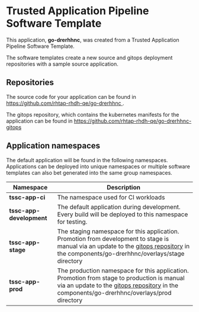 # Trusted Application Pipeline Software Template

This application, **go-drerhhnc**, was created from a Trusted Application Pipeline Software Template.

The software templates create a new source and gitops deployment repositories with a sample source application. 

## Repositories

The source code for your application can be found in [https://github.com/rhtap-rhdh-qe/go-drerhhnc ](https://github.com/rhtap-rhdh-qe/go-drerhhnc ).
 
The gitops repository, which contains the kubernetes manifests for the application can be found in 
[https://github.com/rhtap-rhdh-qe/go-drerhhnc-gitops ](https://github.com/rhtap-rhdh-qe/go-drerhhnc-gitops ) 

## Application namespaces 

The default application will be found in the following namespaces. Applications can be deployed into unique namespaces or multiple software templates can also bet generated into the same group namespaces.  

|  Namespace   |  Description   |  
| -------- | -------- |
| **tssc-app-ci** | The namespace used for CI workloads |
| **tssc-app-development** | The default application during development. Every build will be deployed to this namespace for testing. |
| **tssc-app-stage** | The staging namespace for this application. Promotion from development to stage is manual via an update to the [gitops repository](https://github.com/rhtap-rhdh-qe/go-drerhhnc-gitops ) in the components/go-drerhhnc/overlays/stage directory |
| **tssc-app-prod** | The production namespace for this application. Promotion from stage to production is manual via an update to the [gitops repository](https://github.com/rhtap-rhdh-qe/go-drerhhnc-gitops ) in the components/go-drerhhnc/overlays/prod directory |